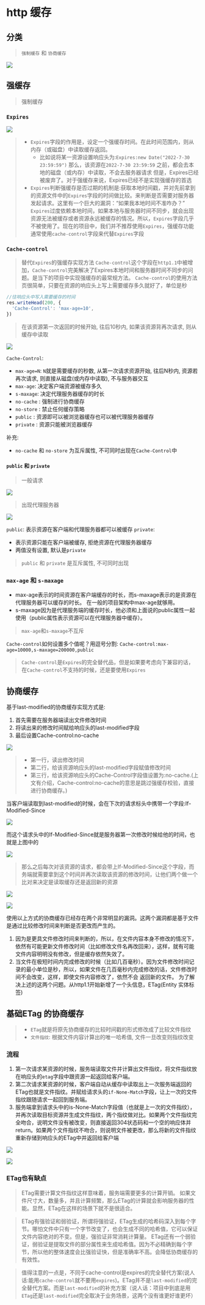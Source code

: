 # http 缓存

## 分类

> `强制缓存` 和 `协商缓存`

![](./__assets__/http缓存-2022-11-14-16-29-49.png)

## 强缓存

> 强制缓存

### `Expires`

![](./__assets__/http缓存-2022-11-14-16-32-24.png)

> - `Expires`字段的作用是，设定一个强缓存时间。在此时间范围内，则从内存（或磁盘）中读取缓存返回。
>   - 比如说将某一资源设置响应头为:`Expires:new Date("2022-7-30 23:59:59")`
>     那么，该资源在`2022-7-30 23:59:59` 之前，都会去本地的磁盘（或内存）中读取，不会去服务器请求
>     但是，Expires已经被废弃了。对于强缓存来说，Expires已经不是实现强缓存的首选
> - `Expires`判断强缓存是否过期的机制是:获取本地时间戳，并对先前拿到的资源文件中的`Expires`字段的时间做比较。来判断是否需要对服务器发起请求。这里有一个巨大的漏洞：“如果我本地时间不准咋办？”
>   `Expires`过度依赖本地时间，如果本地与服务器时间不同步，就会出现资源无法被缓存或者资源永远被缓存的情况。所以，`Expires`字段几乎不被使用了。现在的项目中，我们并不推荐使用`Expires`，强缓存功能通常使用`cache-control`字段来代替`Expires`字段

### `Cache-control`

> 替代`Expires`的强缓存实现方法
> `Cache-control`这个字段在`http1.1`中被增加，`Cache-control`完美解决了Expires本地时间和服务器时间不同步的问题。是当下的项目中实现强缓存的最常规方法。
> `Cache-control`的使用方法页很简单，只要在资源的响应头上写上需要缓存多久就好了，单位是秒

```js
//往响应头中写入需要缓存的时间
res.writeHead(200, {
  'Cache-Control': 'max-age=10',
})
```

> 在该资源第一次返回的时候开始, 往后10秒内, 如果该资源背再次请求, 则从缓存中读取

![](./__assets__/http缓存-2022-11-14-16-43-20.png)

`Cache-Control`:

- `max-age=N`: `N`就是需要缓存的秒数, 从第一次请求资源开始, 往后N秒内, 资源若再次请求, 则直接从磁盘(或内存中读取), 不与服务器交互
- `max-age`: 决定客户端资源被缓存多久
- `s-maxage`: 决定代理服务器缓存的时长
- `no-cache` : 强制进行协商缓存
- `no-store` : 禁止任何缓存策略
- `public` : 资源即可以被浏览器缓存也可以被代理服务器缓存
- `private` : 资源只能被浏览器缓存

补充:

- `no-cache` 和 `no-store` 为互斥属性, 不可同时出现在`Cache-Control`中

#### `public` 和 `private`

> 一般请求

![](./__assets__/http缓存-2022-11-14-17-05-32.png)

> 出现代理服务器

![](./__assets__/http缓存-2022-11-14-17-05-40.png)

`public`: 表示资源在客户端和代理服务器都可以被缓存
`private`:

- 表示资源只能在客户端被缓存, 拒绝资源在代理服务器缓存
- 两值没有设置, 默认是`private`

> `public` 和 `private` 是互斥属性, 不可同时出现

### `max-age` 和 `s-maxage`

- max-age表示的时间资源在客户端缓存的时长，而s-maxage表示的是资源在代理服务器可以缓存的时长。
  在一般的项目架构中max-age就够用。
- s-maxage因为是代理服务端的缓存时长，他必须和上面说的public属性一起使用（public属性表示资源可以在代理服务器中缓存）。

> `max-age`和`s-maxage`不互斥

`Cache-control`如何设置多个值呢？用逗号分割: `Cache-control:max-age=10000,s-maxage=200000,public`

> `Cache-control`是`Expires`的完全替代品，但是如果要考虑向下兼容的话，在`Cache-control`不支持的时候，还是要使用`Expires`

## 协商缓存

基于last-modified的协商缓存实现方式是:

1. 首先需要在服务器端读出文件修改时间
2. 将读出来的修改时间赋给响应头的last-modified字段
3. 最后设置Cache-control:no-cache

![](./__assets__/http缓存-2022-11-23-15-37-36.png)

> - 第一行，读出修改时间
> - 第二行，给该资源响应头的last-modified字段赋值修改时间
> - 第三行，给该资源响应头的Cache-Control字段值设置为:no-cache.(上文有介绍，Cache-control:no-cache的意思是跳过强缓存校验，直接进行协商缓存。)

当客户端读取到last-modified的时候，会在下次的请求标头中携带一个字段:If-Modified-Since

![](./__assets__/http缓存-2022-11-23-15-42-11.png)

而这个请求头中的If-Modified-Since就是服务器第一次修改时候给他的时间，也就是上图中的

![](./__assets__/http缓存-2022-11-23-15-43-00.png)

> 那么之后每次对该资源的请求，都会带上If-Modified-Since这个字段，而务端就需要拿到这个时间并再次读取该资源的修改时间，让他们两个做一个比对来决定是读取缓存还是返回新的资源

![](./__assets__/http缓存-2022-11-23-15-44-14.png)

![](./__assets__/http缓存-2022-11-23-15-44-32.png)

使用以上方式的协商缓存已经存在两个非常明显的漏洞。这两个漏洞都是基于文件是通过比较修改时间来判断是否更改而产生的。

1. 因为是更具文件修改时间来判断的，所以，在文件内容本身不修改的情况下，依然有可能更新文件修改时间（比如修改文件名再改回来），这样，就有可能文件内容明明没有修改，但是缓存依然失效了。
2. 当文件在极短时间内完成修改的时候（比如几百毫秒）。因为文件修改时间记录的最小单位是秒，所以，如果文件在几百毫秒内完成修改的话，文件修改时间不会改变，这样，即使文件内容修改了，依然不会
   返回新的文件。
   为了解决上述的这两个问题。从http1.1开始新增了一个头信息，ETag(Entity 实体标签)

## 基础ETag 的协商缓存

> - `ETag`就是将原先协商缓存的比较时间戳的形式修改成了比较文件指纹
> - `文件指纹`: 根据文件内容计算出的唯一哈希值, 文件一旦改变则指纹改变

### 流程

1. 第一次请求某资源的时候，服务端读取文件并计算出文件指纹，将文件指纹放在响应头的`etag`字段中跟资源一起返回给客户端。
2. 第二次请求某资源的时候，客户端自动从缓存中读取出上一次服务端返回的ETag也就是文件指纹。并赋给请求头的`if-None-Match`字段，让上一次的文件指纹跟随请求一起回到服务端。
3. 服务端拿到请求头中的is-None-Match字段值（也就是上一次的文件指纹），并再次读取目标资源并生成文件指纹，两个指纹做对比。如果两个文件指纹完全吻合，说明文件没有被改变，则直接返回304状态码和一个空的响应体并return。如果两个文件指纹不吻合，则说明文件被更改，那么将新的文件指纹重新存储到响应头的ETag中并返回给客户端

![](./__assets__/http缓存-2022-11-23-15-55-20.png)

![](./__assets__/http缓存-2022-11-23-15-55-31.png)

### ETag也有缺点

> ETag需要计算文件指纹这样意味着，服务端需要更多的计算开销。
> 如果文件尺寸大，数量多，并且计算频繁，那么ETag的计算就会影响服务器的性能。显然，ETag在这样的场景下就不是很适合。

> ETag有强验证和弱验证，所谓将强验证，ETag生成的哈希码深入到每个字节。哪怕文件中只有一个字节改变了，也会生成不同的哈希值，它可以保证文件内容绝对的不变。但是，强验证非常消耗计算量。
> ETag还有一个弱验证，弱验证是提取文件的部分属性来生成哈希值。因为不必精确到每个字节，所以他的整体速度会比强验证快，但是准确率不高。会降低协商缓存的有效性。

> 值得注意的一点是，不同于cache-control是expires的完全替代方案(说人话:能用`cache-control`就不要用`expires`)。ETag并不是`last-modified`的完全替代方案。而是`last-modified`的补充方案（说人话：项目中到底是用`ETag`还是`last-modified`完全取决于业务场景，这两个没有谁更好谁更坏）

